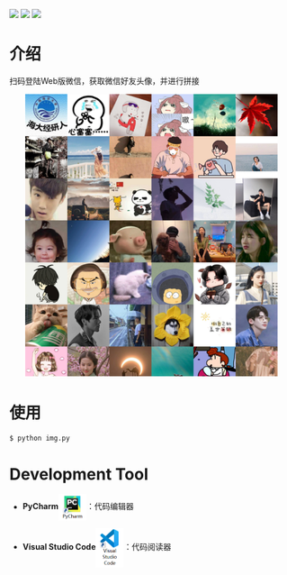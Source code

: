 <a href="https://www.python.org/downloads/"><img  src="https://img.shields.io/badge/python-3.6%2B-brightgreen"></a>
<a href="https://github.com/littlecodersh/ItChat"><img src="https://img.shields.io/badge/itchat-1.3.10-blue"></a>
<a href="https://github.com/python-pillow/Pillow"><img src="https://img.shields.io/badge/Pillow-7.0.0-red"></a>


# 介绍

扫码登陆Web版微信，获取微信好友头像，并进行拼接

<div align=center><img src= "https://raw.githubusercontent.com/lei940324/picture/master/typora202004/11/234316-131377.png"  width="450"></div>

# 使用

```
$ python img.py
```

# Development Tool

- <span>**PyCharm**</span><img src= "https://raw.githubusercontent.com/lei940324/picture/master/typora202003/31/182340-937174.png" width="50" align="absmiddle"><span>：代码编辑器</span>

- <span>**Visual Studio Code**</span><img src= "https://raw.githubusercontent.com/lei940324/picture/master/typora202004/09/000635-457642.png" width="50" align="absmiddle"><span>：代码阅读器</span>